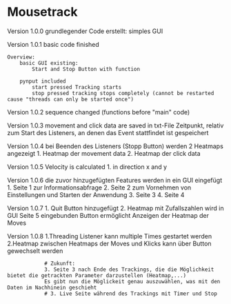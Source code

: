 # Mousetrack

Version 1.0.0
    grundlegender Code erstellt:
        simples GUI

Version 1.0.1
    basic code finished
    
    Overview:
        basic GUI existing:
            Start and Stop Button with function
        
        pynput included
            start pressed Tracking starts
            stop pressed tracking stops completely (cannot be restarted cause "threads can only be started once")

Version 1.0.2
    sequence changed (functions before "main" code)

Version 1.0.3
    movement and click data are saved in txt-File
    Zeitpunkt, relativ zum Start des Listeners, an denen das Event stattfindet ist gespeichert

Version 1.0.4
    bei Beenden des Listeners (Stopp Button) werden 2 Heatmaps angezeigt
        1. Heatmap der movement data
        2. Heatmap der click data

Version 1.0.5
    Velocity is calculated
    1. in direction x and y

Version 1.0.6
    die zuvor hinzugefügten Features werden in ein GUI eingefügt
        1. Seite 1 zur Informationsabfrage
        2. Seite 2 zum Vornehmen von Einstellungen und Starten der Anwendung
        3. Seite 3
        4. Seite 4

Version 1.0.7
    1. Quit Button hinzugefügt
    2. Heatmap mit Zufallszahlen wird in GUI Seite 5 eingebunden
        Button ermöglicht Anzeigen der Heatmap der Moves

Version 1.0.8
    1.Threading
        Listener kann multiple Times gestartet werden
    2.Heatmap
        zwischen Heatmaps der Moves und Klicks kann über Button gewechselt werden

                # Zukunft: 
                3. Seite 3 nach Ende des Trackings, die die Möglichkeit bietet die getrackten Parameter darzustellen (Heatmap,...) 
                Es gibt nun die Möglickeit genau auszuwählen, was mit den Daten im Nachhinein geschieht
                # 3. Live Seite während des Trackings mit Timer und Stop
